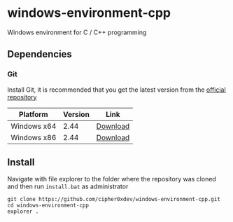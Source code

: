 # windows-environment-cpp
Windows environment for C / C++ programming

## Dependencies
### Git
Install Git, it is recommended that you get the latest version from the [official repository](https://github.com/git-for-windows/git/releases)

|Platform|Version|Link|
|--------|-------|----|
|Windows x64|2.44 |[Download](https://github.com/git-for-windows/git/releases/download/v2.44.0.windows.1/Git-2.44.0-64-bit.exe)|
|Windows x86|2.44 |[Download](https://github.com/git-for-windows/git/releases/download/v2.44.0.windows.1/Git-2.44.0-32-bit.exe)|

## Install
Navigate with file explorer to the folder where the repository was cloned and then run `install.bat` as administrator
```batch
git clone https://github.com/cipher0xdev/windows-environment-cpp.git
cd windows-environment-cpp
explorer .
```

